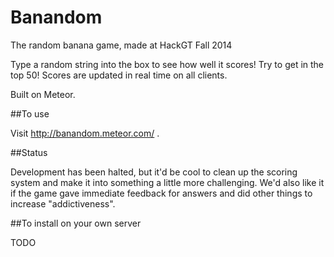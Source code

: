 Banandom
========

The random banana game, made at HackGT Fall 2014

Type a random string into the box to see how well it scores! Try to get in the top 50! Scores are updated in real time on all clients.

Built on Meteor.

##To use

Visit http://banandom.meteor.com/ .

##Status

Development has been halted, but it'd be cool to clean up the scoring system and make it into something a little more challenging. We'd also like it if the game gave immediate feedback for answers and did other things to increase "addictiveness".

##To install on your own server

TODO
